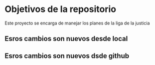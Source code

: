 # Objetivos de la repositorio

Este proyecto se encarga de manejar los planes de la liga de la justicia



## Esros cambios son nuevos desde local
## Esros cambios son nuevos dsde github

